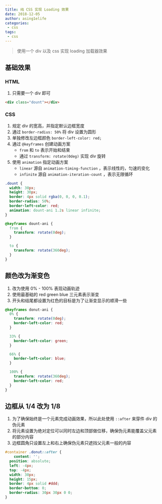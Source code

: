 ```yaml
---
title: 纯 CSS 实现 Loading 效果
date: 2018-12-05
author: asing1elife
categories:
 - css
tags:
 - css
---
```

> 使用一个 div 以及 css 实现 loading 加载器效果  

## 基础效果
### HTML
1. 只需要一个 div 即可

```html
<div class="dount"></div>
```

### CSS
1. 规定 div 的宽高，并指定默认边框宽度
2. 通过 `border-radius: 50%`  将 div 设置为圆形
3. 单独修改左边框颜色 `border-left-color: red;`
4. 通过 `@keyframes` 创建动画方案
	* `from` 和 `to` 表示开始和结束
	* 通过 `transform: rotate(0deg)` 实现 div 旋转
5. 使用 `animation` 指定动画方案
	* `linear` 源自 `animation-timing-function` ，表示线性的，匀速的变化
	* `infinite` 源自 `animation-iteration-count` ，表示无限循环

```css
.dount {
  width: 30px;
  height: 30px;
  border: 4px solid rgba(0, 0, 0, 0.1);
  border-radius: 50%;
  border-left-color: red;
  animation: dount-ani 1.2s linear infinite;
}

@keyframes dount-ani {
  from {
    transform: rotate(0deg);
  }

  to {
    transform: rotate(360deg);
  }
}
```

## 颜色改为渐变色
1. 改为使用 0% - 100% 表现动画轨迹
2. 使用最基础的 red green blue 三元素表示渐变
3. 开头和结尾都设置为红色的目标是为了让渐变显示的顺滑一些

```css
@keyframes donut-ani {
  0% {
    transform: rotate(0deg);
    border-left-color: red;
  }

  33% {
    border-left-color: green;
  }

  66% {
    border-left-color: blue;
  }

  100% {
    transform: rotate(360deg);
    border-left-color: red;
  }
}
```

## 边框从 1/4 改为 1/8
1. 为了确保始终是一个元素完成动画效果，所以此处使用 `::after` 来穿件 div 的伪元素
2. 将元素设置为绝对定位可以同时左边和顶部做位移，确保伪元素能覆盖父元素的部分内容
3. 边框圆角只设置左上和右上确保伪元素只遮挡父元素一般的内容

```css
#container .donut::after {
	content: '';
  position: absolute;
  left: -4px;
  top: -4px;
  width: 30px;
  height: 15px;
  border: 4px solid #ddd;
  border-bottom: 0;
  border-radius: 30px 30px 0 0;
}
```